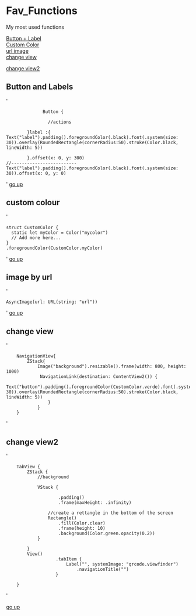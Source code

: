 # Fav_Functions
My most used functions 

[Button + Label](#Button-and-labels)  
[Custom Color](#custom-colour)  
[url image](#image-by-url)  
[change view](#change-view) 

[change view2](#change-view2)  

## Button and Labels

'
                  
                  Button {
                    
                    //actions
                                         
            }label :{
    Text("label").padding().foregroundColor(.black).font(.system(size: 30)).overlay(RoundedRectangle(cornerRadius:50).stroke(Color.black,   lineWidth: 5))  
                
            }.offset(x: 0, y: 300)
    //-------------------------
    Text("label").padding().foregroundColor(.black).font(.system(size: 30)).offset(x: 0, y: 0)

'
[go up](#Fav_Functions)  

## custom colour

'

    struct CustomColor {
      static let myColor = Color("mycolor")
      // Add more here...
    }
    .foregroundColor(CustomColor.myColor)
   
'
[go up](#Fav_Functions)  

## image by url

'

    AsyncImage(url: URL(string: "url"))

'
[go up](#Fav_Functions)  

## change view

'

        NavigationView{
            ZStack{
                Image("background").resizable().frame(width: 800, height: 1000)
                 NavigationLink(destination: ContentView2()) {
                   Text("button").padding().foregroundColor(CustomColor.verde).font(.system(size: 30)).overlay(RoundedRectangle(cornerRadius:50).stroke(Color.black, lineWidth: 5))              
                    }  
                } 
        }

'

## change view2

'

        TabView {
            ZStack {
                //background
                
                VStack {
                    
                        .padding()
                        .frame(maxHeight: .infinity)
                    
                    //create a rettangle in the bottom of the screen
                    Rectangle()
                        .fill(Color.clear)
                        .frame(height: 10)
                        .background(Color.green.opacity(0.2))
                }
                
            }
            View()
                       .tabItem {
                           Label("", systemImage: "qrcode.viewfinder")
                               .navigationTitle("")
                       }
  
        }
        
'

[go up](#Fav_Functions)  
